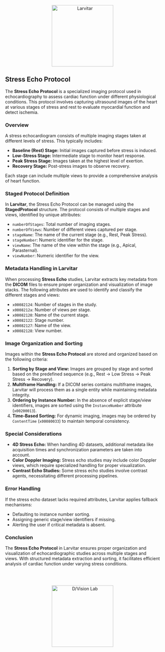 <div style="text-align: center;">
    <img src="https://assets.pokemon.com/assets/cms2/img/pokedex/full/246.png" alt="Larvitar" height="200" />
</div>

## Stress Echo Protocol

The **Stress Echo Protocol** is a specialized imaging protocol used in echocardiography to assess cardiac function under different physiological conditions. This protocol involves capturing ultrasound images of the heart at various stages of stress and rest to evaluate myocardial function and detect ischemia.

### Overview

A stress echocardiogram consists of multiple imaging stages taken at different levels of stress. This typically includes:

- **Baseline (Rest) Stage:** Initial images captured before stress is induced.
- **Low-Stress Stage:** Intermediate stage to monitor heart response.
- **Peak Stress Stage:** Images taken at the highest level of exertion.
- **Recovery Stage:** Post-stress images to observe recovery.

Each stage can include multiple views to provide a comprehensive analysis of heart function.

### Staged Protocol Definition

In **Larvitar**, the Stress Echo Protocol can be managed using the **StagedProtocol** structure. The protocol consists of multiple stages and views, identified by unique attributes:

- `numberOfStages`: Total number of imaging stages.
- `numberOfViews`: Number of different views captured per stage.
- `stageName`: The name of the current stage (e.g., Rest, Peak Stress).
- `stageNumber`: Numeric identifier for the stage.
- `viewName`: The name of the view within the stage (e.g., Apical, Parasternal).
- `viewNumber`: Numeric identifier for the view.

### Metadata Handling in Larvitar

When processing **Stress Echo** studies, Larvitar extracts key metadata from the **DICOM** files to ensure proper organization and visualization of image stacks. The following attributes are used to identify and classify the different stages and views:

- `x00082124`: Number of stages in the study.
- `x0008212a`: Number of views per stage.
- `x00082120`: Name of the current stage.
- `x00082122`: Stage number.
- `x00082127`: Name of the view.
- `x00082128`: View number.

### Image Organization and Sorting

Images within the **Stress Echo Protocol** are stored and organized based on the following criteria:

1. **Sorting by Stage and View:** Images are grouped by stage and sorted based on the predefined sequence (e.g., Rest → Low Stress → Peak Stress → Recovery).
2. **Multiframe Handling:** If a DICOM series contains multiframe images, Larvitar will process them as a single entity while maintaining metadata integrity.
3. **Ordering by Instance Number:** In the absence of explicit stage/view identifiers, images are sorted using the `InstanceNumber` attribute (`x00200013`).
4. **Time-Based Sorting:** For dynamic imaging, images may be ordered by `ContentTime` (`x00080033`) to maintain temporal consistency.

### Special Considerations

- **4D Stress Echo:** When handling 4D datasets, additional metadata like acquisition times and synchronization parameters are taken into account.
- **Color Doppler Imaging:** Stress echo studies may include color Doppler views, which require specialized handling for proper visualization.
- **Contrast Echo Studies:** Some stress echo studies involve contrast agents, necessitating different processing pipelines.

### Error Handling

If the stress echo dataset lacks required attributes, Larvitar applies fallback mechanisms:

- Defaulting to instance number sorting.
- Assigning generic stage/view identifiers if missing.
- Alerting the user if critical metadata is absent.

### Conclusion

The **Stress Echo Protocol** in Larvitar ensures proper organization and visualization of echocardiographic studies across multiple stages and views. With structured metadata extraction and sorting, it facilitates efficient analysis of cardiac function under varying stress conditions.

<br></br>

<div style="text-align: center;">
    <img src="https://press.r1-it.storage.cloud.it/logo_trasparent.png" alt="D/Vision Lab" height="200" />
</div>

